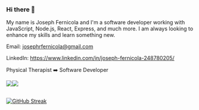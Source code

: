 ### Hi there 👋


My name is Joseph Fernicola and I'm a software developer working with JavaScript, Node.js, React, Express, and much more. I am always looking to enhance my skills and learn something new.

Email:  josephrfernicola@gmail.com <br />

LinkedIn:  https://www.linkedin.com/in/joseph-fernicola-248780205/ <br />

Physical Therapist ➡️ Software Developer

<div style="display: flex; flex-direction: row;">
 <img class="img" src="https://github-readme-stats.vercel.app/api?username=josephfernicola&count_private=true&hide=contribs,prs,stars&show_icons=true&theme=rose_pine" />
 <img class="img" src="https://github-readme-stats.vercel.app/api/top-langs/?username=josephfernicola&layout=compact&theme=rose_pine" />
 
</div>
<br />

[![GitHub Streak](https://streak-stats.demolab.com/?user=josephfernicola&theme=rose_pine)](https://git.io/streak-stats)

